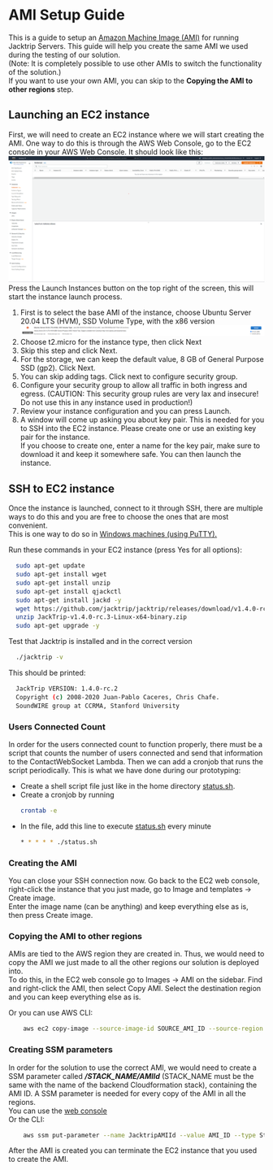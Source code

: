 # AMI Setup Guide

This is a guide to setup an [Amazon Machine Image (AMI)](https://docs.aws.amazon.com/AWSEC2/latest/UserGuide/AMIs.html) for running Jacktrip Servers.
This guide will help you create the same AMI we used during the testing of our solution.  
(Note: It is completely possible to use other AMIs to switch the functionality of the solution.)  
If you want to use your own AMI, you can skip to the **Copying the AMI to other regions** step.

## Launching an EC2 instance

First, we will need to create an EC2 instance where we will start creating the AMI.
One way to do this is through the AWS Web Console, go to the EC2 console in your AWS Web Console. It should look like this:
![ec2 console](./images/ami/ec2.png)
Press the Launch Instances button on the top right of the screen, this will start the instance launch process.

1. First is to select the base AMI of the instance, choose Ubuntu Server 20.04 LTS (HVM), SSD Volume Type, with the x86 version
   ![ubuntu](./images/ami/ubuntu.png)
2. Choose t2.micro for the instance type, then click Next
3. Skip this step and click Next.
4. For the storage, we can keep the default value, 8 GB of General Purpose SSD (gp2). Click Next.
5. You can skip adding tags. Click next to configure security group.
6. Configure your security group to allow all traffic in both ingress and egress.
   (CAUTION: This security group rules are very lax and insecure! Do not use this in any instance used in production!)
7. Review your instance configuration and you can press Launch.
8. A window will come up asking you about key pair. This is needed for you to SSH into the EC2 instance. Please create one or use an existing key pair for the instance.  
   If you choose to create one, enter a name for the key pair, make sure to download it and keep it somewhere safe. You can then launch the instance.

## SSH to EC2 instance

Once the instance is launched, connect to it through SSH, there are multiple ways to do this and you are free to choose the ones that are most convenient.  
This is one way to do so in [Windows machines (using PuTTY).](https://docs.aws.amazon.com/AWSEC2/latest/UserGuide/putty.html)

Run these commands in your EC2 instance (press Yes for all options):

```bash
  sudo apt-get update
  sudo apt-get install wget
  sudo apt-get install unzip
  sudo apt-get install qjackctl
  sudo apt-get install jackd -y
  wget https://github.com/jacktrip/jacktrip/releases/download/v1.4.0-rc.3/JackTrip-v1.4.0-rc.3-Linux-x64-binary.zip
  unzip JackTrip-v1.4.0-rc.3-Linux-x64-binary.zip
  sudo apt-get upgrade -y
```

Test that Jacktrip is installed and in the correct version

```bash
  ./jacktrip -v
```

This should be printed:

```bash
  JackTrip VERSION: 1.4.0-rc.2
  Copyright (c) 2008-2020 Juan-Pablo Caceres, Chris Chafe.
  SoundWIRE group at CCRMA, Stanford University
```

### Users Connected Count

In order for the users connected count to function properly, there must be a script that counts the number of users connected and send that information to the ContactWebSocket Lambda. Then we can add a cronjob that runs the script periodically. This is what we have done during our prototyping:

-   Create a shell script file just like in the home directory [status.sh](../status.sh).
-   Create a cronjob by running
    ```bash
    crontab -e
    ```
-   In the file, add this line to execute [status.sh](../status.sh) every minute
    ```bash
    * * * * * ./status.sh
    ```

### Creating the AMI

You can close your SSH connection now. Go back to the EC2 web console, right-click the instance that you just made, go to Image and templates -> Create image.  
Enter the image name (can be anything) and keep everything else as is, then press Create image.

### Copying the AMI to other regions

AMIs are tied to the AWS region they are created in. Thus, we would need to copy the AMI we just made to all the other regions our solution is deployed into.  
To do this, in the EC2 web console go to Images -> AMI on the sidebar. Find and right-click the AMI, then select Copy AMI. Select the destination region and you can keep everything else as is.

Or you can use AWS CLI:

```bash
	aws ec2 copy-image --source-image-id SOURCE_AMI_ID --source-region SOURCE_REGION --name NEW_NAME --region NEW_REGION
```

### Creating SSM parameters

In order for the solution to use the correct AMI, we would need to create a SSM parameter called **_/STACK_NAME/AMIId_** (STACK_NAME must be the same with the name of the backend Cloudformation stack), containing the AMI ID. A SSM parameter is needed for every copy of the AMI in all the regions.  
You can use the [web console](https://docs.aws.amazon.com/systems-manager/latest/userguide/parameter-create-console.html)  
Or the CLI:

```bash
	aws ssm put-parameter --name JacktripAMIId --value AMI_ID --type String --region REGION --overwrite
```

After the AMI is created you can terminate the EC2 instance that you used to create the AMI.
